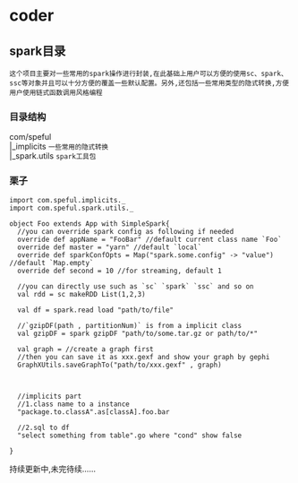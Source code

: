 # coder

## spark目录
``这个项目主要对一些常用的spark操作进行封装,在此基础上用户可以方便的使用sc、spark、ssc等对象并且可以十分方便的覆盖一些默认配置。另外,还包括一些常用类型的隐式转换,方便用户使用链式函数调用风格编程``
### 目录结构
com/speful<br>
|_implicits ```一些常用的隐式转换``` <br>
|_spark.utils ```spark工具包```
### 栗子
```
import com.speful.implicits._
import com.speful.spark.utils._

object Foo extends App with SimpleSpark{
  //you can override spark config as following if needed
  override def appName = "FooBar" //default current class name `Foo`
  override def master = "yarn" //default `local`
  override def sparkConfOpts = Map("spark.some.config" -> "value") //default `Map.empty`
  override def second = 10 //for streaming, default 1

  //you can directly use such as `sc` `spark` `ssc` and so on
  val rdd = sc makeRDD List(1,2,3)
  
  val df = spark.read load "path/to/file"
  
  //`gzipDF(path , partitionNum)` is from a implicit class
  val gzipDF = spark gzipDF "path/to/some.tar.gz or path/to/*"
  
  val graph = //create a graph first
  //then you can save it as xxx.gexf and show your graph by gephi
  GraphXUtils.saveGraphTo("path/to/xxx.gexf" , graph)
  
  
  
  //implicits part
  //1.class name to a instance
  "package.to.classA".as[classA].foo.bar
  
  //2.sql to df
  "select something from table".go where "cond" show false
  
}
```
持续更新中,未完待续......




